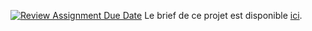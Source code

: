 [![Review Assignment Due Date](https://classroom.github.com/assets/deadline-readme-button-22041afd0340ce965d47ae6ef1cefeee28c7c493a6346c4f15d667ab976d596c.svg)](https://classroom.github.com/a/O8CNfar5)
Le brief de ce projet est disponible [ici](https://canvas.kadea.academy/courses/2/assignments/201).
